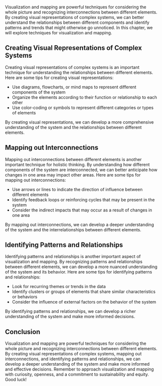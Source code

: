 
Visualization and mapping are powerful techniques for considering the whole picture and recognizing interconnections between different elements. By creating visual representations of complex systems, we can better understand the relationships between different components and identify patterns and trends that might otherwise go unnoticed. In this chapter, we will explore techniques for visualization and mapping.

Creating Visual Representations of Complex Systems
--------------------------------------------------

Creating visual representations of complex systems is an important technique for understanding the relationships between different elements. Here are some tips for creating visual representations:

* Use diagrams, flowcharts, or mind maps to represent different components of the system
* Organize the elements according to their function or relationship to each other
* Use color-coding or symbols to represent different categories or types of elements

By creating visual representations, we can develop a more comprehensive understanding of the system and the relationships between different elements.

Mapping out Interconnections
----------------------------

Mapping out interconnections between different elements is another important technique for holistic thinking. By understanding how different components of the system are interconnected, we can better anticipate how changes in one area may impact other areas. Here are some tips for mapping out interconnections:

* Use arrows or lines to indicate the direction of influence between different elements
* Identify feedback loops or reinforcing cycles that may be present in the system
* Consider the indirect impacts that may occur as a result of changes in one area

By mapping out interconnections, we can develop a deeper understanding of the system and the interrelationships between different elements.

Identifying Patterns and Relationships
--------------------------------------

Identifying patterns and relationships is another important aspect of visualization and mapping. By recognizing patterns and relationships between different elements, we can develop a more nuanced understanding of the system and its behavior. Here are some tips for identifying patterns and relationships:

* Look for recurring themes or trends in the data
* Identify clusters or groups of elements that share similar characteristics or behaviors
* Consider the influence of external factors on the behavior of the system

By identifying patterns and relationships, we can develop a richer understanding of the system and make more informed decisions.

Conclusion
----------

Visualization and mapping are powerful techniques for considering the whole picture and recognizing interconnections between different elements. By creating visual representations of complex systems, mapping out interconnections, and identifying patterns and relationships, we can develop a deeper understanding of the system and make more informed and effective decisions. Remember to approach visualization and mapping with curiosity, openness, and a commitment to sustainability and equity. Good luck!

